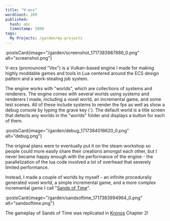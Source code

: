 ```yaml
---
title: "V-ecs"
wordCount: 209
published:
  hash: abc
  timestamp: 1000
tags:
  My Projects: /garden/my-projects
---
```


:postsCard{image="/garden/screenshot_1717383987886_0.png" alt="screenshot.png"}

V-ecs (pronounced "Vex") is a Vulkan-based engine I made for making highly moddable games and tools in Lua centered around the ECS design pattern and a work-stealing job system.

The engine works with "worlds", which are collections of systems and renderers. The engine comes with several worlds using systems and renderers I made, including a voxel world, an incremental game, and some test scenes. All of these include systems to render the fps as well as show a debug console by typing the grave key (\`). The default world is a title screen that detects any worlds in the "worlds" folder and displays a button for each of them.

:postsCard{image="/garden/debug_1717384018620_0.png" alt="debug.png"}

The original plans were to eventually put it on the steam workshop so people could more easily share their creations amongst each other, but I never became happy enough with the performance of the engine - the parallelization of the lua code involved a lot of overhead that severely limited performance.

Instead, I made a couple of worlds by myself - an infinite procedurally generated voxel world, a simple incremental game, and a more complex incremental game I call "[Sands of Time](https://thepaperpilot.itch.io/sands-of-time)".

:postsCard{image="/garden/sandsoftime_1717383994964_0.png" alt="sandsoftime.png"}

The gameplay of Sands of Time was replicated in [Kronos](/garden/kronos) Chapter 2!